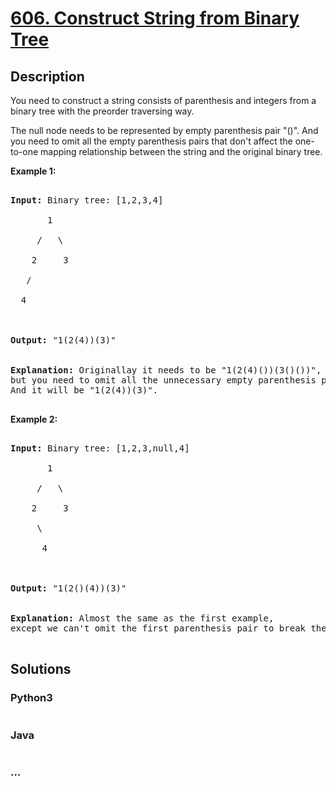 # [606. Construct String from Binary Tree](https://leetcode.com/problems/construct-string-from-binary-tree)



## Description

<p>You need to construct a string consists of parenthesis and integers from a binary tree with the preorder traversing way.</p>



<p>The null node needs to be represented by empty parenthesis pair "()". And you need to omit all the empty parenthesis pairs that don't affect the one-to-one mapping relationship between the string and the original binary tree.</p>



<p><b>Example 1:</b><br />

<pre>

<b>Input:</b> Binary tree: [1,2,3,4]

       1

     /   \

    2     3

   /    

  4     



<b>Output:</b> "1(2(4))(3)"

<br/><b>Explanation:</b> Originallay it needs to be "1(2(4)())(3()())", <br/>but you need to omit all the unnecessary empty parenthesis pairs. <br/>And it will be "1(2(4))(3)".

</pre>

</p>



<p><b>Example 2:</b><br />

<pre>

<b>Input:</b> Binary tree: [1,2,3,null,4]

       1

     /   \

    2     3

     \  

      4 



<b>Output:</b> "1(2()(4))(3)"

<br/><b>Explanation:</b> Almost the same as the first example, <br/>except we can't omit the first parenthesis pair to break the one-to-one mapping relationship between the input and the output.

</pre>

</p>

## Solutions

<!-- tabs:start -->

### **Python3**

```python

```

### **Java**

```java

```

### **...**

```

```

<!-- tabs:end -->
